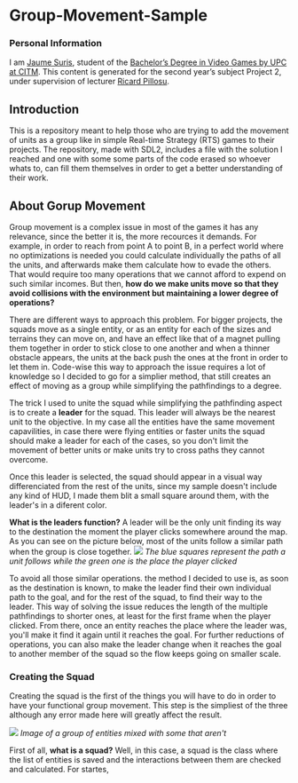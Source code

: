 # Group-Movement-Sample
### Personal Information
I am [Jaume Suris](https://www.linkedin.com/in/jaume-suris-valhondo-5438a115b/), student of the [Bachelor’s Degree in Video Games by UPC at CITM](https://www.citm.upc.edu/ing/estudis/graus-videojocs/). This content is generated for the second year’s subject Project 2, under supervision of lecturer [Ricard Pillosu](https://es.linkedin.com/in/ricardpillosu).

## Introduction

This is a repository meant to help those who are trying to add the movement of units as a group like in simple Real-time Strategy (RTS) games to their projects.
The repository, made with SDL2, includes a file with the solution I reached and one with some some parts of the code erased so whoever whats to, can fill them themselves in order to get a better understanding of their work.

## About Gorup Movement

Group movement is a complex issue in most of the games it has any relevance, since the better it is, the more recources it demands. For example, in order to reach from point A to point B, in a perfect world where no optimizations is needed you could calculate individually the paths of all the units, and afterwards make them calculate how to evade the others. 
That would require too many operations that we cannot afford to expend on such similar incomes. But then, **how do we make units move so that they avoid collisions with the environment but maintaining a lower degree of operations?**

There are different ways to approach this problem. For bigger projects, the squads move as a single entity, or as an entity for each of the sizes and terrains they can move on, and have an effect like that of a magnet pulling them together in order to stick close to one another and when a thinner obstacle appears, the units at the back push the ones at the front in order to let them in. Code-wise this way to approach the issue requires a lot of knowledge so I decided to go for a simplier method, that still creates an effect of moving as a group while simplifying the pathfindings to a degree.

The trick I used to unite the squad while simplifying the pathfinding aspect is to create a **leader** for the squad. This leader will always be the nearest unit to the objective. In my case all the entities have the same movement capavilities, in case there were flying entities or faster units the squad should make a leader for each of the cases, so you don't limit the movement of better units or make units try to cross paths they cannot overcome.

Once this leader is selected, the squad should appear in a visual way differenciated from the rest of the units, since my sample doesn't include any kind of HUD, I made them blit a small square around them, with the leader's in a diferent color.

**What is the leaders function?** A leader will be the only unit finding its way to the destination the moment the player clicks somewhere around the map. As you can see on the picture below, most of the units follow a similar path when the group is close together.
![](https://i.imgur.com/uDmRqA9.png)
*The blue squares represent the path a unit follows while the green one is the place the player clicked*

To avoid all those similar operations. the method I decided to use is, as soon as the destination is known, to make the leader find their own individual path to the goal, and for the rest of the squad, to find their way to the leader.
This way of solving the issue reduces the length of the multiple pathfindings to shorter ones, at least for the first frame when the player clicked. From there, once an entity reaches the place where the leader was, you'll make it find it again until it reaches the goal. For further reductions of operations, you can also make the leader change when it reaches the goal to another member of the squad so the flow keeps going on smaller scale.


### Creating the Squad

Creating the squad is the first of the things you will have to do in order to have your functional group movement.
This step is the simpliest of the three although any error made here will greatly affect the result.

![](https://i.gyazo.com/79e977089b62934528f0eb9bf4806306.png)
*Image of a group of entities mixed with some that aren't*

First of all, **what is a squad?**
Well, in this case, a squad is the class where the list of entities is saved and the interactions between them are checked and calculated. For startes, 
